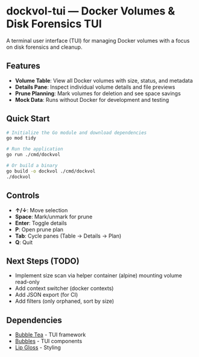 # dockvol-tui — Docker Volumes & Disk Forensics TUI

A terminal user interface (TUI) for managing Docker volumes with a focus on disk forensics and cleanup.

## Features

- **Volume Table**: View all Docker volumes with size, status, and metadata
- **Details Pane**: Inspect individual volume details and file previews
- **Prune Planning**: Mark volumes for deletion and see space savings
- **Mock Data**: Runs without Docker for development and testing

## Quick Start

```bash
# Initialize the Go module and download dependencies
go mod tidy

# Run the application
go run ./cmd/dockvol

# Or build a binary
go build -o dockvol ./cmd/dockvol
./dockvol
```

## Controls

- **↑/↓**: Move selection
- **Space**: Mark/unmark for prune
- **Enter**: Toggle details
- **P**: Open prune plan
- **Tab**: Cycle panes (Table → Details → Plan)
- **Q**: Quit


## Next Steps (TODO)

- Implement size scan via helper container (alpine) mounting volume read-only
- Add context switcher (docker contexts)
- Add JSON export (for CI)
- Add filters (only orphaned, sort by size)

## Dependencies

- [Bubble Tea](https://github.com/charmbracelet/bubbletea) - TUI framework
- [Bubbles](https://github.com/charmbracelet/bubbles) - TUI components
- [Lip Gloss](https://github.com/charmbracelet/lipgloss) - Styling
